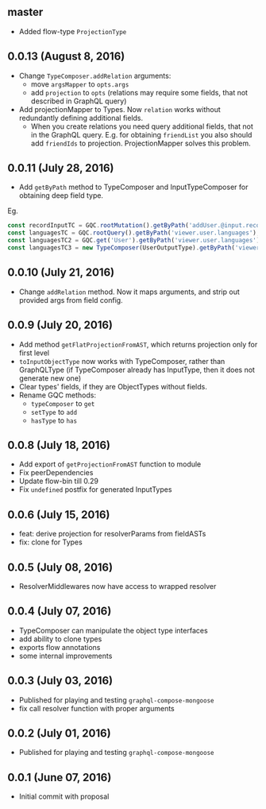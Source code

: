 ## master

- Added flow-type `ProjectionType` 

## 0.0.13 (August 8, 2016)
- Change `TypeComposer.addRelation` arguments:
  - move `argsMapper` to `opts.args`
  - add `projection` to `opts` (relations may require some fields, that not described in GraphQL query)
- Add projectionMapper to Types. Now `relation` works without redundantly defining additional fields.
  - When you create relations you need query additional fields, that not in the GraphQL query. E.g. for obtaining `friendList` you also should add `friendIds` to projection. ProjectionMapper solves this problem.

## 0.0.11 (July 28, 2016)
- Add `getByPath` method to TypeComposer and InputTypeComposer for obtaining deep field type.

Eg.
```js
const recordInputTC = GQC.rootMutation().getByPath('addUser.@input.record');
const languagesTC = GQC.rootQuery().getByPath('viewer.user.languages');
const languagesTC2 = GQC.get('User').getByPath('viewer.user.languages');
const languagesTC3 = new TypeComposer(UserOutputType).getByPath('viewer.user.languages');
```

## 0.0.10 (July 21, 2016)
- Change `addRelation` method. Now it maps arguments, and strip out provided args from field config.

## 0.0.9 (July 20, 2016)
- Add method `getFlatProjectionFromAST`, which returns projection only for first level
- `toInputObjectType` now works with TypeComposer, rather than GraphQLType (if TypeComposer already has InputType, then it does not generate new one)
- Clear types' fields, if they are ObjectTypes without fields.
- Rename GQC methods:
  - `typeComposer` to `get`
  - `setType` to `add`
  - `hasType` to `has`

## 0.0.8 (July 18, 2016)
* Add export of `getProjectionFromAST` function to module
* Fix peerDependencies
* Update flow-bin till 0.29
* Fix `undefined` postfix for generated InputTypes

## 0.0.6 (July 15, 2016)
* feat: derive projection for resolverParams from fieldASTs
* fix: clone for Types

## 0.0.5 (July 08, 2016)
* ResolverMiddlewares now have access to wrapped resolver

## 0.0.4 (July 07, 2016)
* TypeComposer can manipulate the object type interfaces  
* add ability to clone types
* exports flow annotations
* some internal improvements

## 0.0.3 (July 03, 2016)
* Published for playing and testing `graphql-compose-mongoose`
* fix call resolver function with proper arguments

## 0.0.2 (July 01, 2016)
* Published for playing and testing `graphql-compose-mongoose`

## 0.0.1 (June 07, 2016)
* Initial commit with proposal
